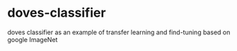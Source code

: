 # doves-classifier
doves classifier as an example of transfer learning and find-tuning based on google ImageNet
